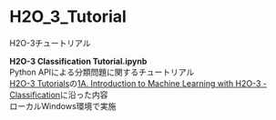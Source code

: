 # H2O_3_Tutorial
H2O-3チュートリアル  


**H2O-3 Classification Tutorial.ipynb**  
Python APIによる分類問題に関するチュートリアル  
[H2O-3 Tutorials](https://training.h2o.ai/h2o3-tutorials)の[1A. Introduction to Machine Learning with H2O-3 - Classification](https://training.h2o.ai/products/1a-introduction-to-machine-learning-with-h2o-3-classification)に沿った内容  
ローカルWindows環境で実施
